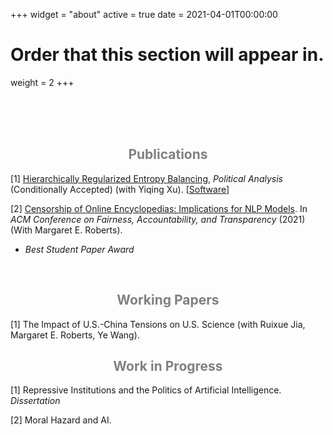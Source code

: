 +++
widget = "about"
active = true
date = 2021-04-01T00:00:00

# Order that this section will appear in.
weight = 2
+++


<br/><br/>
<br/>

<center><h2> <span style="color:grey"> Publications </span> </h2></center>

[1] [Hierarchically Regularized Entropy Balancing](https://papers.ssrn.com/sol3/papers.cfm?abstract_id=3807620), <em> Political Analysis</em> (Conditionally Accepted) (with Yiqing Xu). [[Software](https://github.com/xuyiqing/hbal)]


[2] [Censorship of Online Encyclopedias: Implications for NLP Models](https://doi.org/10.1145/3442188.3445916). In <em>ACM Conference on Fairness, Accountability, and Transparency</em> (2021) (With Margaret E. Roberts).
<ul>
  <li> <em>Best Student Paper Award</em> </li>
</ul><br/>

<center><h2> <span style="color:grey"> Working Papers </span> </h2></center>
[1] The Impact of U.S.-China Tensions on U.S. Science (with Ruixue Jia, Margaret E. Roberts, Ye Wang).

<br/>
<center><h2> <span style="color:grey"> Work in Progress </span> </h2></center>

[1] Repressive Institutions and the Politics of Artificial Intelligence. *Dissertation*

[2] Moral Hazard and AI.
